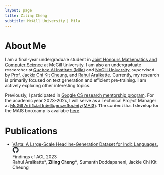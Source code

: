 ```yaml
---
layout: page
title: Ziling Cheng
subtitle: McGill University | Mila
---
```

# About Me
I am a final-year undergraduate student in [Joint Honours Mathematics and Computer Science](https://www.mcgill.ca/mathstat/undergraduate/programs/b-sc/joint-honours-mathematics-and-computer-science-b-sc) at McGill University. I am also an undergraduate researcher at [Quebec AI Institute (Mila)](https://mila.quebec/en/) and [McGill University](https://mcgill-nlp.github.io/), supervised by [Prof. Jackie Chi Kit Cheung](https://www.cs.mcgill.ca/~jcheung/), and [Rahul Aralikatte](http://www.rahular.com/). Currently, my research is primarily focused on text generation and efficient pre-training. I am actively exploring other interesting topics. 


Previously, I participated in [Google CS research mentorship program](https://research.google/outreach/csrmp/). For the academic year 2023-2024, I will serve as a Technical Project Manager at [McGill Artificial Intelligence Society(MAIS)](https://mcgillai.com/). The content that I develop for the MAIS bootcamp is available [here](https://ziling-cheng.github.io/mais202).

# Publications
- [Vārta: A Large-Scale Headline-Generation Dataset for Indic Languages. <a href="https://github.com/rahular/varta"><img src="assets/img/github-mark.png" alt="" width="20"/></a>](https://ziling-cheng.github.io/2023-06-10-New-Paper!-V%C4%81rta-A-Large-Scale-Headline-Generation-Dataset-for-Indic-Languages/) <br> Findings of ACL 2023 <br>
  Rahul Aralikatte\*, **Ziling Cheng\***, Sumanth Doddapaneni, Jackie Chi Kit Cheung
